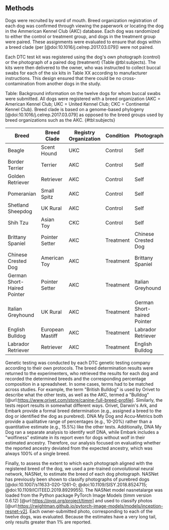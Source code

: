## Methods

Dogs were recruited by word of mouth.
Breed organization registration of each dog was confirmed through viewing the paperwork or locating the dog in the Ammerican Kennel Club (AKC) database.
Each dog was randomized to either the control or treatment group, and dogs in the treatment group were paired.
These assignments were evaluated to ensure that dogs within a breed clade (per [@doi:10.1016/j.celrep.2017.03.079]) were not paired.

Each DTC test kit was registered using the dog's own photograph (control) or the photograph of a paired dog (treatment) (Table @tbl:subjects).
The kits were then delivered to the owner, who was instructed to collect buccal swabs for each of the six kits in Table XX according to manufacturer instructions.
This design ensured that there could be no cross-contamination from another dogs in the study.

Table: Background information on the twelve dogs for whom buccal swabs were submitted.
All dogs were registered with a breed organization (AKC = American Kennel Club; UKC = United Kennel Club; CKC = Continental Kennel Club).
Breed clade is based on a genome-based phylogeny [@doi:10.1016/j.celrep.2017.03.079] as opposed to the breed groups used by breed organizations such as the AKC.
{#tbl:subjects}

| Breed                       | Breed Clade      | Registry Organization | Condition | Photograph                 | 
| --------------------------- | ---------------- | --------------------- | --------- | -------------------------- | 
| Beagle                      | Scent Hound      | UKC                   | Control   | Self                       |
| Border Terrier              | Terrier          | AKC                   | Control   | Self                       |
| Golden Retriever            | Retriever        | AKC                   | Control   | Self                       |
| Pomeranian                  | Small Spitz      | AKC                   | Control   | Self                       |
| Shetland Sheepdog           | UK Rural         | AKC                   | Control   | Self                       |
| Shih Tzu                    | Asian Toy        | CKC                   | Control   | Self                       |
| Brittany Spaniel            | Pointer Setter   | AKC                   | Treatment | Chinese Crested Dog        |
| Chinese Crested Dog         | American Toy     | AKC                   | Treatment | Brittany Spaniel           |
| German Short-Haired Pointer | Pointer Setter   | AKC                   | Treatment | Italian Greyhound          | 
| Italian Greyhound           | UK Rural         | AKC                   | Treatment | German Short-haired Pointer|
| English Bulldog             | European Mastiff | AKC                   | Treatment | Labrador Retriever         |
| Labrador Retriever          | Retriever        | AKC                   | Treatment | English Bulldog            |

Genetic testing was conducted by each DTC genetic testing company according to their own protocols.
The breed determination results were returned to the experimenters, who retrieved the results for each dog and recorded the determined breeds and the corresponding percentage composition in a spreadsheet.
In some cases, terms had to be matched across studies.
For example, the term "British Bulldog" is used by Orivet to describe what the other tests, as well as the AKC, termed a "Bulldog" [@url:https://www.orivet.com/store/canine-full-breed-profile].
Similarly, the tests report results in somewhat different ways.
Orivet, Darwin's Ark, and Embark provide a formal breed determination (e.g., assigned a breed to the dog or identified the dog as purebred).
DNA My Dog and Accu-Metrics both provide a qualitative range of percentages (e.g., 10-20%) rather than a quantitative estimate (e.g., 15.5%) like the other tests.
Additionally, DNA My Dog ran a separate analysis to identify wolf DNA, while Embark includes a "wolfiness" estimate in its report even for dogs without wolf in their estimated ancestry.
Therefore, our analysis focused on evaluating whether the reported ancestry deviated from the expected ancestry, which was always 100% of a single breed.

Finally, to assess the extent to which each photograph aligned with the registered breed of the dog, we used a pre-trained convolutional neural network, NASNet, to estimate the breed of each dog photograph.
NASNet has previously been shown to classify photographs of purebred dogs [@doi:10.1007/s11633-020-1261-0; @doi:10.1109/SISY.2018.8524715; @doi:10.1109/ICITEED.2019.8929955].
The NASNet model nasnetalarge was loaded from the Python package PyTorch Image Models (timm version 0.6.12) [@url:https://pypi.org/project/timm] and used to classify photos [@url:https://rwightman.github.io/pytorch-image-models/models/inception-resnet-v2].
Each owner-submitted photo, corresponding to each of the twelve dogs, was evaluated.
Because the estimates have a very long tail, only results greater than 1% are reported.
